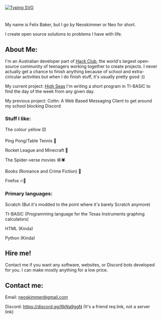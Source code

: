 [![Typing SVG](https://readme-typing-svg.demolab.com?font=Host+Grotesk&size=51&duration=7000&pause=1500&color=F7D131&vCenter=true&width=435&lines=Neoskimmer)](https://git.io/typing-svg)
# 
My name is Felix Baker, but I go by Neoskimmer or Neo for short.

I create open source solutions to problems I have with life.

## About Me:

I'm an Australian developer part of [Hack Club](https://hackclub.com/), the world's largest open-source community of teenagers working together to create projects. I never actually get a chance to finish anything because of school and extra-ciricular activities but when I do finish stuff, it's usually pretty good :))

My current project: [High Seas](https://highseas.hackclub.com) I'm writing a short program in TI-BASIC to find the day of the week from any given day.

My previous project: Cottn: A Web Based Messaging Client to get around my school blocking Discord


### Stuff I like:
  
The colour yellow 🟨

Ping Pong/Table Tennis 🏓

Rocket League and Minecraft 🏐

The Spider-verse movies 🕸️🕷️

Books (Romance and Crime Fiction) 📖

Firefox 🔥🦊

### Primary languages:

Scratch (But it's modded to the point where it's barely Scratch anymore)

TI-BASIC (Programming language for the Texas Instruments graphing calculators)

HTML (Kinda)

Python (Kinda)

## Hire me! 

Contact me if you want any software, websites, or Discord bots developed for you. I can make mostly anything for a low price.

## Contact me:

Email: neoskimmer@gmail.com

Discord: https://discord.gg/6kNa9ggN (It's a friend req link, not a server link)
